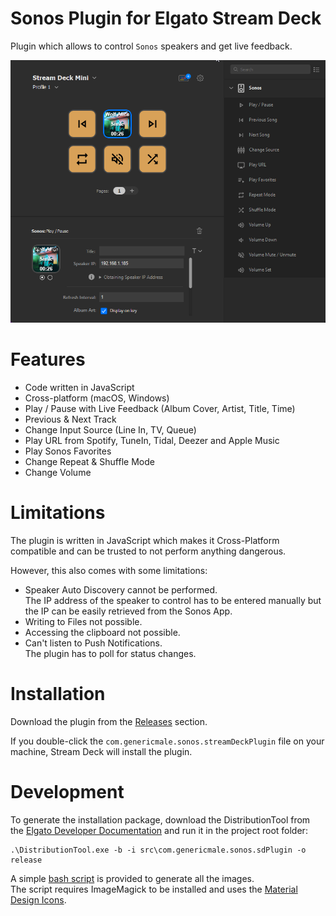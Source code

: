 # Sonos Plugin for Elgato Stream Deck
Plugin which allows to control `Sonos` speakers and get live feedback.

![](screenshot.png)

# Features
- Code written in JavaScript
- Cross-platform (macOS, Windows)
- Play / Pause with Live Feedback (Album Cover, Artist, Title, Time)
- Previous & Next Track
- Change Input Source (Line In, TV, Queue)
- Play URL from Spotify, TuneIn, Tidal, Deezer and Apple Music
- Play Sonos Favorites
- Change Repeat & Shuffle Mode
- Change Volume

# Limitations
The plugin is written in JavaScript which makes it Cross-Platform compatible and can be trusted to not perform anything dangerous.  

However, this also comes with some limitations:
- Speaker Auto Discovery cannot be performed.  
The IP address of the speaker to control has to be entered manually but the IP can be easily retrieved from the Sonos App.
- Writing to Files not possible.
- Accessing the clipboard not possible.
- Can't listen to Push Notifications.  
The plugin has to poll for status changes.

# Installation
Download the plugin from the [Releases](https://github.com/GenericMale/streamdeck-sonos/releases/) section.

If you double-click the `com.genericmale.sonos.streamDeckPlugin` file on your machine, Stream Deck will install the plugin.

# Development
To generate the installation package, download the DistributionTool from the 
[Elgato Developer Documentation](https://developer.elgato.com/documentation/stream-deck/sdk/packaging/)
and run it in the project root folder:
```
.\DistributionTool.exe -b -i src\com.genericmale.sonos.sdPlugin -o release
```

A simple [bash script](generateImages.sh) is provided to generate all the images.  
The script requires ImageMagick to be installed and uses the [Material Design Icons](https://github.com/marella/material-design-icons).
